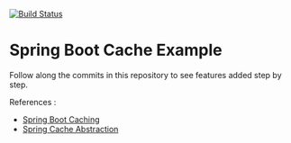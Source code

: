 [![Build Status](https://travis-ci.org/ExampleDriven/spring-boot-cache-example.svg?branch=master)](https://travis-ci.org/ExampleDriven/spring-boot-cache-example)

# Spring Boot Cache Example

Follow along the commits in this repository to see features added step by step.

References :

- [Spring Boot Caching](https://docs.spring.io/spring-boot/docs/current/reference/html/boot-features-caching.html)
- [Spring Cache Abstraction](https://docs.spring.io/spring/docs/4.3.13.RELEASE/spring-framework-reference/htmlsingle/#cache)
